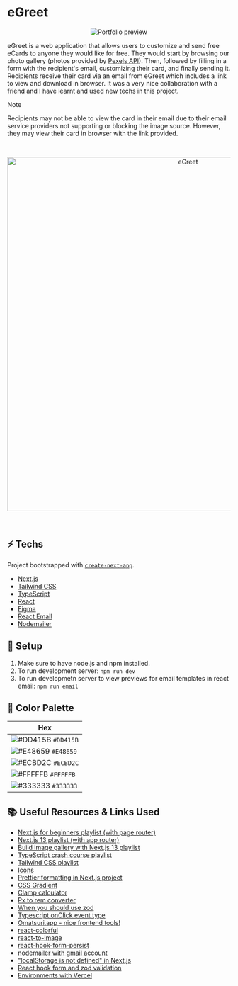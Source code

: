 # eGreet

<p align="center">
  <img src="https://github.com/lisa7012/eGreet/assets/71042901/e703300c-87d6-4ab6-a09b-05d7e7031341" alt="Portfolio preview"/>
</p> 

eGreet is a web application that allows users to customize and send free eCards to anyone they would like for free. They would start by browsing our photo gallery (photos provided by [Pexels API](https://www.pexels.com/api/)). Then, followed by filling in a form with the recipient's email, customizing their card, and finally sending it. Recipients receive their card via an email from eGreet which includes a link to view and download in browser. It was a very nice collaboration with a friend and I have learnt and used new techs in this project. 

> [!NOTE]
> Recipients may not be able to view the card in their email due to their email service providers not supporting or blocking the image source. However, they may view their card in browser with the link provided.

<p>&nbsp</p>
<p align="center">
  <img src="https://github.com/lisa7012/eGreet/assets/71042901/dbb9e3a0-9239-4d98-a04a-dfcba43e9464" width="800" alt="eGreet"/>
</p>  
<p>&nbsp</p>

## ⚡ Techs

Project bootstrapped with [`create-next-app`](https://github.com/vercel/next.js/tree/canary/packages/create-next-app).

+ [Next.js](https://nextjs.org/)
+ [Tailwind CSS](https://tailwindcss.com/)
+ [TypeScript](https://www.typescriptlang.org/)
+ [React](https://react.dev/)
+ [Figma](https://www.figma.com/)
+ [React Email](https://react.email/)
+ [Nodemailer](https://www.nodemailer.com/)

## 🔧 Setup
1. Make sure to have node.js and npm installed.
2. To run development server: `npm run dev`
3. To run developmetn server to view previews for email templates in react email: `npm run email`

## 🎨 Color Palette
| Hex                                                                |
| ------------------------------------------------------------------ |
| ![#DD415B](https://via.placeholder.com/10/DD415B?text=+) `#DD415B` |
| ![#E48659](https://via.placeholder.com/10/E48659?text=+) `#E48659` |
| ![#ECBD2C](https://via.placeholder.com/10/ECBD2C?text=+) `#ECBD2C` |
| ![#FFFFFB](https://via.placeholder.com/10/FFFFFB?text=+) `#FFFFFB` |
| ![#333333](https://via.placeholder.com/10/333333?text=+) `#333333` |

## 📚 Useful Resources & Links Used
+ [Next.js for beginners playlist (with page router)](https://www.youtube.com/playlist?list=PL4cUxeGkcC9g9gP2onazU5-2M-AzA8eBw)
+ [Next.js 13 playlist (with app router)](https://www.youtube.com/playlist?list=PL4cUxeGkcC9jZIVqmy_QhfQdi6mzQvJnT)
+ [Build image gallery with Next.js 13 playlist](https://www.youtube.com/playlist?list=PL4cUxeGkcC9hYBP0AZ3MNdEiiZqd4mHGm)
+ [TypeScript crash course playlist](https://www.youtube.com/playlist?list=PL4cUxeGkcC9gNhFQgS4edYLqP7LkZcFMN)
+ [Tailwind CSS playlist](https://www.youtube.com/playlist?list=PL4cUxeGkcC9gpXORlEHjc5bgnIi5HEGhw)
+ [Icons](https://icons8.com/icons)
+ [Prettier formatting in Next.js project](https://dbtek.medium.com/add-code-formatting-with-prettier-to-next-js-project-b53c93ffdf91)
+ [CSS Gradient](https://cssgradient.io/)
+ [Clamp calculator](https://clamp.vittoretrivi.dev/)
+ [Px to rem converter](https://nekocalc.com/px-to-rem-converter)
+ [When you should use zod](https://www.totaltypescript.com/when-should-you-use-zod)
+ [Typescript onClick event type](https://felixgerschau.com/react-typescript-onclick-event-type/)
+ [Omatsuri.app - nice frontend tools!](https://omatsuri.app/)
+ [react-colorful](https://www.npmjs.com/package/react-colorful)
+ [react-to-image](https://github.com/hugocxl/react-to-image)
+ [react-hook-form-persist](https://www.npmjs.com/package/react-hook-form-persist)
+ [nodemailer with gmail account](https://www.youtube.com/watch?v=QDIOBsMBEI0&ab_channel=WebWizard)
+ ["localStorage is not defined" in Next.js](https://developer.school/snippets/react/localstorage-is-not-defined-nextjs)
+ [React hook form and zod validation](https://www.youtube.com/watch?v=R_Pj593TH_Q&ab_channel=HamedBahram)
+ [Environments with Vercel](https://www.youtube.com/watch?v=nZrAgov_-D8&ab_channel=Vercel)
